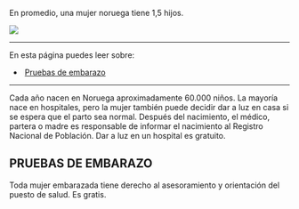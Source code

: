 En promedio, una mujer noruega tiene 1,5 hijos.

![](https://cdn.kursoria.no/pensum/elements/-_deswaq.jpg)

---

En esta página puedes leer sobre:

-    [Pruebas de embarazo](#pruebas-de-embarazo)

---

Cada año nacen en Noruega aproximadamente 60.000 niños. La mayoría nace en hospitales, pero la mujer también puede decidir dar a luz en casa si se espera que el parto sea normal. Después del nacimiento, el médico, partera o madre es responsable de informar el nacimiento al Registro Nacional de Población. Dar a luz en un hospital es gratuito.

## PRUEBAS DE EMBARAZO

Toda mujer embarazada tiene derecho al asesoramiento y orientación del puesto de salud. Es gratis.